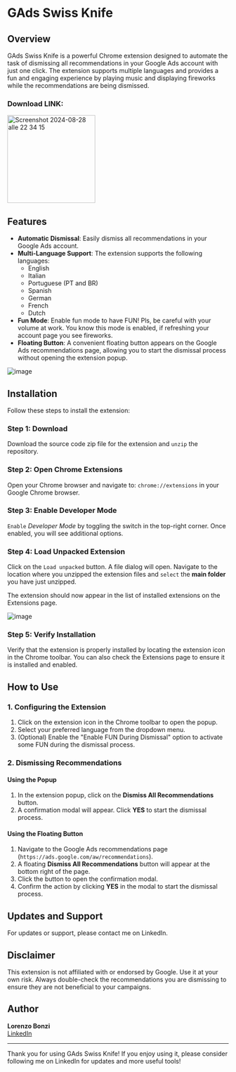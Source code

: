 # GAds Swiss Knife

## Overview

GAds Swiss Knife is a powerful Chrome extension designed to automate the task of dismissing all recommendations in your Google Ads account with just one click. The extension supports multiple languages and provides a fun and engaging experience by playing music and displaying fireworks while the recommendations are being dismissed.

### Download LINK: 
 <img width="200" alt="Screenshot 2024-08-28 alle 22 34 15" src="https://github.com/user-attachments/assets/036185ed-2f04-4d07-8ebb-c78c4282363e"> 

## Features

- **Automatic Dismissal**: Easily dismiss all recommendations in your Google Ads account.
- **Multi-Language Support**: The extension supports the following languages:
  - English
  - Italian
  - Portuguese (PT and BR)
  - Spanish
  - German
  - French
  - Dutch
- **Fun Mode**: Enable fun mode to have FUN! Pls, be careful with your volume at work. You know this mode is enabled, if refreshing your account page you see fireworks.
- **Floating Button**: A convenient floating button appears on the Google Ads recommendations page, allowing you to start the dismissal process without opening the extension popup.

![image](https://github.com/user-attachments/assets/34e963a4-8f76-4256-89e9-c38b45f53685)

## Installation
Follow these steps to install the extension:

### Step 1: Download
Download the source code zip file for the extension and `unzip` the repository.

### Step 2: Open Chrome Extensions
Open your Chrome browser and navigate to: `chrome://extensions` in your Google Chrome browser.

### Step 3: Enable Developer Mode
`Enable` _Developer Mode_ by toggling the switch in the top-right corner. Once enabled, you will see additional options.

### Step 4: Load Unpacked Extension
Click on the `Load unpacked` button. A file dialog will open. Navigate to the location where you unzipped the extension files and `select` the **main folder** you have just unzipped. 

The extension should now appear in the list of installed extensions on the Extensions page.

![image](https://github.com/lbonzi/gads-old-design-auto-switcher/assets/70207789/f4f1642d-57cc-4461-9b8f-882f0aefe1e6)

### Step 5: Verify Installation
Verify that the extension is properly installed by locating the extension icon in the Chrome toolbar. You can also check the Extensions page to ensure it is installed and enabled.

## How to Use

### 1. Configuring the Extension

1. Click on the extension icon in the Chrome toolbar to open the popup.
2. Select your preferred language from the dropdown menu.
3. (Optional) Enable the "Enable FUN During Dismissal" option to activate some FUN during the dismissal process.

### 2. Dismissing Recommendations

#### Using the Popup

1. In the extension popup, click on the **Dismiss All Recommendations** button.
2. A confirmation modal will appear. Click **YES** to start the dismissal process.

#### Using the Floating Button

1. Navigate to the Google Ads recommendations page (`https://ads.google.com/aw/recommendations`).
2. A floating **Dismiss All Recommendations** button will appear at the bottom right of the page.
3. Click the button to open the confirmation modal.
4. Confirm the action by clicking **YES** in the modal to start the dismissal process.

## Updates and Support
For updates or support, please contact me on LinkedIn.

## Disclaimer

This extension is not affiliated with or endorsed by Google. Use it at your own risk. Always double-check the recommendations you are dismissing to ensure they are not beneficial to your campaigns.

## Author

**Lorenzo Bonzi**  
[LinkedIn](https://www.linkedin.com/in/lorenzo-bonzi/)

---

Thank you for using GAds Swiss Knife! If you enjoy using it, please consider following me on LinkedIn for updates and more useful tools!
